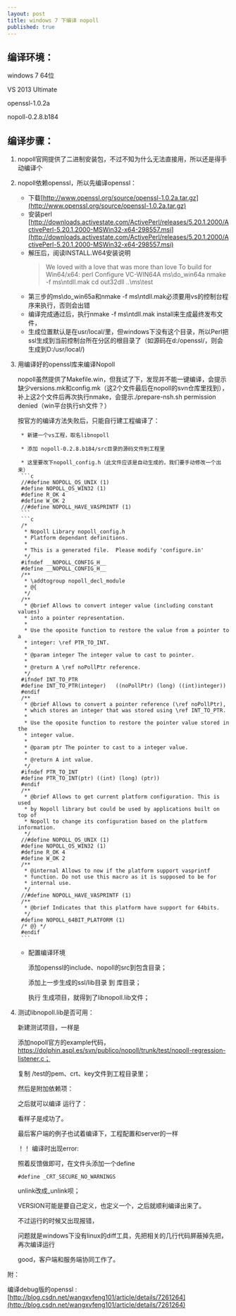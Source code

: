 ```yaml
---
layout: post
title: windows 7 下编译 nopoll
published: true
---
```


## 编译环境：

windows 7 64位

VS 2013 Ultimate

openssl-1.0.2a

nopoll-0.2.8.b184

## 编译步骤：

1. nopoll官网提供了二进制安装包，不过不知为什么无法直接用，所以还是得手动编译个
2. nopoll依赖openssl，所以先编译openssl：
	* 下载[http://www.openssl.org/source/openssl-1.0.2a.tar.gz](http://www.openssl.org/source/openssl-1.0.2a.tar.gz)
	* 安装perl [http://downloads.activestate.com/ActivePerl/releases/5.20.1.2000/ActivePerl-5.20.1.2000-MSWin32-x64-298557.msi](http://downloads.activestate.com/ActivePerl/releases/5.20.1.2000/ActivePerl-5.20.1.2000-MSWin32-x64-298557.msi)
	* 解压后，阅读INSTALL.W64安装说明
		> We loved with a love that was more than love
		> To build for Win64/x64: 
		> perl Configure VC-WIN64A
		> ms\do_win64a
		> nmake -f ms\ntdll.mak
		> cd out32dll
		> ..\ms\test
	* 第三步的ms\do_win65a和nmake -f ms\ntdll.mak必须要用vs的控制台程序来执行，否则会出错
	* 编译完成通过后，执行nmake -f ms\ntdll.mak install来生成最终发布文件，
	* 生成位置默认是在usr/local/里，但windows下没有这个目录，所以Perl把ssl生成到当前控制台所在分区的根目录了（如源码在d:/openssl/，则会生成到D:/usr/local/)
    

3. 用编译好的openssl库来编译Nopoll

	nopoll虽然提供了Makefile.win，但我试了下，发现并不能一键编译，会提示缺少versions.mk和config.mk（这2个文件最后在nopoll的svn仓库里找到），补上这2个文件后再次执行nmake，会提示./prepare-nsh.sh permission denied（win平台执行sh文件？）

	按官方的编译方法失败后，只能自行建工程编译了：

		* 新建一个vs工程，取名libnopoll

		* 添加 nopoll-0.2.8.b184/src目录的源码文件到工程里

		* 这里要改下nopoll_config.h（此文件应该是自动生成的，我们要手动修改一个出来）
        ```c
        //#define NOPOLL_OS_UNIX (1)
        #define NOPOLL_OS_WIN32 (1)
        #define R_OK 4
        #define W_OK 2
        //#define NOPOLL_HAVE_VASPRINTF (1)
        ```
        ```c 
        /*
         * Nopoll Library nopoll_config.h
         * Platform dependant definitions.
         *
         * This is a generated file.  Please modify 'configure.in'
         */
        #ifndef __NOPOLL_CONFIG_H__
        #define __NOPOLL_CONFIG_H__
        /**
         * \addtogroup nopoll_decl_module
         * @{
         */
        /**
         * @brief Allows to convert integer value (including constant values)
         * into a pointer representation.
         *
         * Use the oposite function to restore the value from a pointer to a
         * integer: \ref PTR_TO_INT.
         *
         * @param integer The integer value to cast to pointer.
         *
         * @return A \ref noPollPtr reference.
         */
        #ifndef INT_TO_PTR
        #define INT_TO_PTR(integer)   ((noPollPtr) (long) ((int)integer))
        #endif
        /**
         * @brief Allows to convert a pointer reference (\ref noPollPtr),
         * which stores an integer that was stored using \ref INT_TO_PTR.
         *
         * Use the oposite function to restore the pointer value stored in the
         * integer value.
         *
         * @param ptr The pointer to cast to a integer value.
         *
         * @return A int value.
         */
        #ifndef PTR_TO_INT
        #define PTR_TO_INT(ptr) ((int) (long) (ptr))
        #endif
        /**
         * @brief Allows to get current platform configuration. This is used
         * by Nopoll library but could be used by applications built on top of
         * Nopoll to change its configuration based on the platform information.
         */
        //#define NOPOLL_OS_UNIX (1)
        #define NOPOLL_OS_WIN32 (1)
        #define R_OK 4
        #define W_OK 2
        /**
         * @internal Allows to now if the platform support vasprintf
         * function. Do not use this macro as it is supposed to be for
         * internal use.
         */
        //#define NOPOLL_HAVE_VASPRINTF (1)
        /**
         * @brief Indicates that this platform have support for 64bits.
         */
        #define NOPOLL_64BIT_PLATFORM (1)
        /* @} */
        #endif
        ```

	* 配置编译环境

		添加openssl的include、nopoll的src到包含目录；

		添加上一步生成的ssl/lib目录 到 库目录；
	
		执行 生成项目，就得到了libnopoll.lib文件；
	
4. 测试libnopoll.lib是否可用：

	新建测试项目，一样是
    
	添加nopoll官方的example代码，https://dolphin.aspl.es/svn/publico/nopoll/trunk/test/nopoll-regression-listener.c；
    
	复制 /test的pem、crt、key文件到工程目录里；
    
	然后是附加依赖项：
    
	之后就可以编译 运行了：
    
	看样子是成功了。
    
	最后客户端的例子也试着编译下，工程配置和server的一样
    
	！！ 编译时出现error:
    
	照着反馈做即可，在文件头添加一个define 
    
	```
  	#define _CRT_SECURE_NO_WARNINGS
 	 ```
	unlink改成_unlink呗；
    
	VERSION可能是要自己定义，也定义一个，之后就顺利编译出来了。
    
	不过运行的时候又出现报错，
    
	问题就是windows下没有linux的diff工具，先把相关的几行代码屏蔽掉先把，再次编译运行
    
	good，客户端和服务端协同工作了。

附：

编译debug版的openssl :  [http://blog.csdn.net/wangxvfeng101/article/details/7261264](http://blog.csdn.net/wangxvfeng101/article/details/7261264)